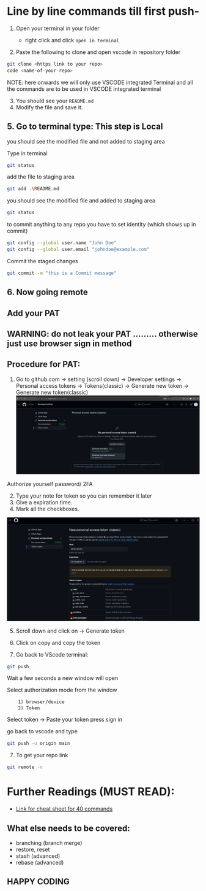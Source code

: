 # Line by line commands till first push-


1. Open your terminal in your folder 
    - right click and click ```open in terminal```

2. Paste the following to clone and open vscode in repository folder

```bash 
git clone <https link to your repo>
code <name-of-your-repo>
```

NOTE: here onwards we will only use VSCODE integrated Terminal and all the commands are to be used in VSCODE integrated terminal

3. You should see your ```README.md```
4. Modify the file and save it.

## 5. Go to terminal type: This step is Local

you should see the modified file and not added to staging area

Type in terminal
```bash
git status
```

add the file to staging area
```bash
git add .\README.md
```

you should see the modified file and added to staging area
```bash
git status
```

to commit anything to any repo you have to set identity (which shows up in commit)
```bash
git config --global user.name "John Doe"
git config --global user.email "johndoe@example.com"
```

Commit the staged changes
```bash
git commit -m "this is a Commit message"
```


## 6. Now going remote
## Add your PAT 
## WARNING: do not leak your PAT ......... otherwise just use browser sign in method

## Procedure for PAT: 
1. Go to github.com -> setting (scroll down) -> Developer settings -> Personal access tokens ->  Tokens(classic) -> Generate new token -> Generate new token(classic)
![](./Screenshot%20from%202024-12-06%2016-59-25.png)  

Authorize yourself password/ 2FA
 
2. Type your note for token so you can remember it later
3. Give a expiration time.
4. Mark all the checkboxes.

![](./Screenshot%20from%202024-12-06%2017-02-47.png)

5. Scroll down and click on -> Generate token
6. Click on copy and copy the token 

7. Go back to VScode terminal:
```bash 
git push 
```

Wait a few seconds a new window will open

Select authorization mode from the window
```
    1) browser/device
    2) Token 
```

Select token -> Paste your token press sign in



go back to vscode and type
```bash
git push -u origin main
```

7. To get your repo link
```bash
git remote -v
```




# Further Readings (MUST READ):
- [Link for cheat sheet for 40 commands ](https://dev.to/ruppysuppy/git-cheat-sheet-with-40-commands-concepts-1m26)

## What else needs to be covered:

- branching (branch merge)
- restore, reset
- stash (advanced)
- rebase (advanced)

## HAPPY CODING